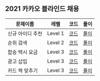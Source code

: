 ## 2021 카카오 블라인드 채용

|문제이름|레벨|코드|풀이|
|--|--|--|--|
|신규 아이디 추천|Level 1|[코드](./Id.java)|[풀이](https://velog.io/@jwkim/2021-kakao-blind-id)|
|순위 검색|Level 2|[코드](./Ranking.java)|[풀이](https://velog.io/@jwkim/2021-kakao-blind-ranking)|
|합승 택시 요금|Level 3|[코드](./Taxi.java)|[풀이](https://velog.io/@jwkim/2021-kakao-blind-taxi)|
|광고 삽입|Level 3|[코드](./Ad.java)|[풀이](https://velog.io/@jwkim/2021-kakao-blind-ad)|
|카드 짝 맞추기|Level 3|[코드](./CardSet.java)|[풀이](https://velog.io/@jwkim/2021-kakao-blind-cardset)|